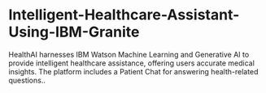 # Intelligent-Healthcare-Assistant-Using-IBM-Granite
HealthAI harnesses IBM Watson Machine Learning and Generative AI to provide intelligent healthcare assistance, offering users accurate medical insights. The platform includes a Patient Chat for answering health-related questions..
